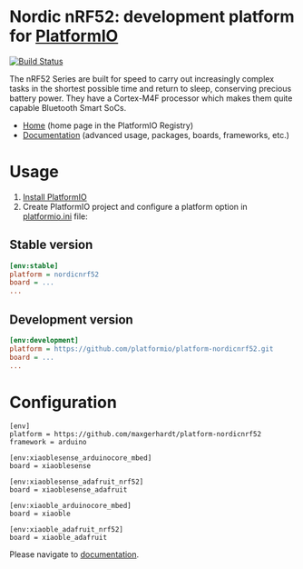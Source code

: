 # Nordic nRF52: development platform for [PlatformIO](https://platformio.org)

[![Build Status](https://github.com/platformio/platform-nordicnrf52/workflows/Examples/badge.svg)](https://github.com/platformio/platform-nordicnrf52/actions)

The nRF52 Series are built for speed to carry out increasingly complex tasks in the shortest possible time and return to sleep, conserving precious battery power. They have a Cortex-M4F processor which makes them quite capable Bluetooth Smart SoCs.

* [Home](https://registry.platformio.org/platforms/platformio/nordicnrf52) (home page in the PlatformIO Registry)
* [Documentation](https://docs.platformio.org/page/platforms/nordicnrf52.html) (advanced usage, packages, boards, frameworks, etc.)

# Usage

1. [Install PlatformIO](https://platformio.org)
2. Create PlatformIO project and configure a platform option in [platformio.ini](https://docs.platformio.org/page/projectconf.html) file:

## Stable version

```ini
[env:stable]
platform = nordicnrf52
board = ...
...
```

## Development version

```ini
[env:development]
platform = https://github.com/platformio/platform-nordicnrf52.git
board = ...
...
```

# Configuration
```
[env]
platform = https://github.com/maxgerhardt/platform-nordicnrf52
framework = arduino

[env:xiaoblesense_arduinocore_mbed]
board = xiaoblesense

[env:xiaoblesense_adafruit_nrf52]
board = xiaoblesense_adafruit

[env:xiaoble_arduinocore_mbed]
board = xiaoble

[env:xiaoble_adafruit_nrf52]
board = xiaoble_adafruit
```

Please navigate to [documentation](https://docs.platformio.org/page/platforms/nordicnrf52.html).

